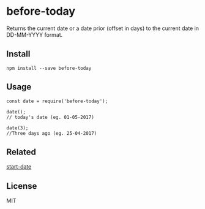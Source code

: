 # before-today

Returns the current date or a date prior (offset in days) to the current date in
DD-MM-YYYY format.

## Install

```
npm install --save before-today
```

## Usage

```
const date = require('before-today');

date();
// today's date (eg. 01-05-2017)

date(3);
//Three days ago (eg. 25-04-2017)
```

## Related
[start-date](https://github.com/RyanDavison/start-date)

## License

MIT
